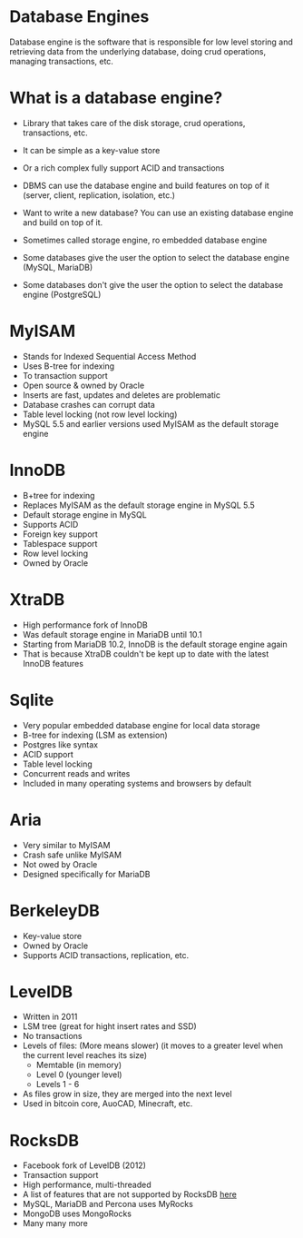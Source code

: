 # Database Engines

Database engine is the software that is responsible for low level storing and retrieving data from the underlying database, doing crud operations, managing transactions, etc.

# What is a database engine?

- Library that takes care of the disk storage, crud operations, transactions, etc.
- It can be simple as a key-value store
- Or a rich complex fully support ACID and transactions
- DBMS can use the database engine and build features on top of it (server, client, replication, isolation, etc.)
- Want to write a new database? You can use an existing database engine and build on top of it.
- Sometimes called storage engine, ro embedded database engine

- Some databases give the user the option to select the database engine (MySQL, MariaDB)
- Some databases don't give the user the option to select the database engine (PostgreSQL)

# MyISAM

- Stands for Indexed Sequential Access Method
- Uses B-tree for indexing
- To transaction support
- Open source & owned by Oracle
- Inserts are fast, updates and deletes are problematic
- Database crashes can corrupt data
- Table level locking (not row level locking)
- MySQL 5.5 and earlier versions used MyISAM as the default storage engine

# InnoDB

- B+tree for indexing
- Replaces MyISAM as the default storage engine in MySQL 5.5
- Default storage engine in MySQL
- Supports ACID
- Foreign key support
- Tablespace support
- Row level locking
- Owned by Oracle

# XtraDB

- High performance fork of InnoDB
- Was default storage engine in MariaDB until 10.1
- Starting from MariaDB 10.2, InnoDB is the default storage engine again
- That is because XtraDB couldn't be kept up to date with the latest InnoDB features

# Sqlite

- Very popular embedded database engine for local data storage
- B-tree for indexing (LSM as extension)
- Postgres like syntax
- ACID support
- Table level locking
- Concurrent reads and writes
- Included in many operating systems and browsers by default

# Aria

- Very similar to MyISAM
- Crash safe unlike MyISAM
- Not owed by Oracle
- Designed specifically for MariaDB

# BerkeleyDB

- Key-value store
- Owned by Oracle
- Supports ACID transactions, replication, etc.

# LevelDB

- Written in 2011
- LSM tree (great for hight insert rates and SSD)
- No transactions
- Levels of files: (More means slower) (it moves to a greater level when the current level reaches its size)
  - Memtable (in memory)
  - Level 0 (younger level)
  - Levels 1 - 6
- As files grow in size, they are merged into the next level
- Used in bitcoin core, AuoCAD, Minecraft, etc.

# RocksDB

- Facebook fork of LevelDB (2012)
- Transaction support
- High performance, multi-threaded
- A list of features that are not supported by RocksDB [here](https://github.com/facebook/rocksdb/wiki/Features-Not-in-LevelDB)
- MySQL, MariaDB and Percona uses MyRocks
- MongoDB uses MongoRocks
- Many many more
